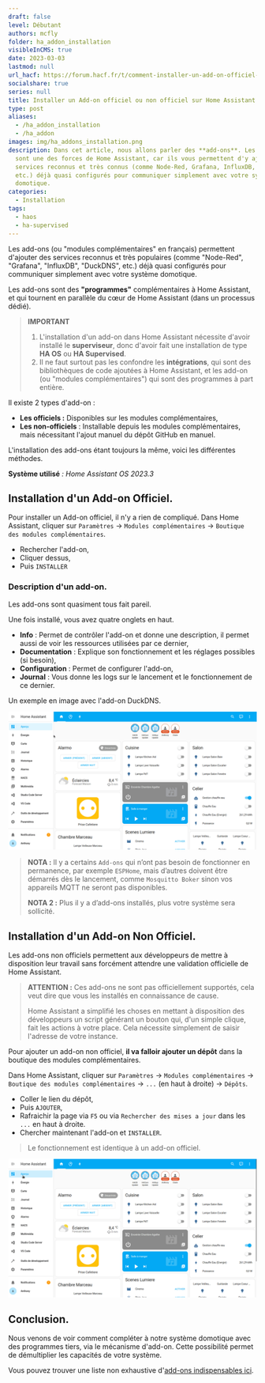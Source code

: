 ```yaml
---
draft: false
level: Débutant
authors: mcfly
folder: ha_addon_installation
visibleInCMS: true
date: 2023-03-03
lastmod: null
url_hacf: https://forum.hacf.fr/t/comment-installer-un-add-on-officiel-et-non-officiel/2071/
socialshare: true
series: null
title: Installer un Add-on officiel ou non officiel sur Home Assistant
type: post
aliases:
  - /ha_addon_installation
  - /ha_addon
images: img/ha_addons_installation.png
description: Dans cet article, nous allons parler des **add-ons**. Les add-ons
  sont une des forces de Home Assistant, car ils vous permettent d'y ajouter des
  services reconnus et très connus (comme Node-Red, Grafana, InfluxDB, DuckDNS,
  etc.) déjà quasi configurés pour communiquer simplement avec votre système
  domotique.
categories:
  - Installation
tags:
  - haos
  - ha-supervised
---
```

Les add-ons (ou "modules complémentaires" en français) permettent d'ajouter des services reconnus et très populaires (comme "Node-Red", "Grafana", "InfluxDB", "DuckDNS", etc.) déjà quasi configurés pour communiquer simplement avec votre système domotique.

Les add-ons sont des **"programmes"** complémentaires à Home Assistant, et qui tournent en parallèle du cœur de Home Assistant (dans un processus dédié).

> **IMPORTANT**
>
> 1. L'installation d'un add-on dans Home Assistant nécessite d'avoir installé le **superviseur**, donc d'avoir fait une installation de type **HA OS** ou **HA Supervised**.
> 2. Il ne faut surtout pas les confondre les **intégrations**, qui sont des bibliothèques de code ajoutées à Home Assistant, et les add-on (ou "modules complémentaires") qui sont des programmes à part entière.

Il existe 2 types d'add-on :

* **Les officiels :** Disponibles sur les modules complémentaires,
* **Les non-officiels** : Installable depuis les modules complémentaires, mais nécessitant l'ajout manuel du dépôt GitHub en manuel.

L'installation des add-ons étant toujours la même, voici les différentes méthodes.

**Système utilisé** *: Home Assistant OS 2023.3*

## Installation d'un Add-on Officiel.

Pour installer un Add-on officiel, il n'y a rien de compliqué.
Dans Home Assistant, cliquer sur `Paramètres` -> `Modules complémentaires` -> `Boutique des modules complémentaires`.

* Rechercher l'add-on,
* Cliquer dessus,
* Puis `INSTALLER`

### Description d'un add-on.

Les add-ons sont quasiment tous fait pareil.

Une fois installé, vous avez quatre onglets en haut.

* **Info** : Permet de contrôler l'add-on et donne une description, il permet aussi de voir les ressources utilisées par ce dernier,
* **Documentation** : Explique son fonctionnement et les réglages possibles (si besoin),
* **Configuration** : Permet de configurer l'add-on,
* **Journal** : Vous donne les logs sur le lancement et le fonctionnement de ce dernier.

Un exemple en image avec l'add-on DuckDNS.

![Ajouter un add-on sur Home Assistant](img/ha_addons_officiel_installation.gif "Ajouter un add-on sur Home Assistant")

> **NOTA :** Il y a certains `Add-ons`  qui n’ont pas besoin de fonctionner en permanence, par exemple `ESPHome`, mais d’autres doivent être démarrés dès le lancement, comme `Mosquitto Boker` sinon vos appareils MQTT ne seront pas disponibles.
>
> **NOTA 2 :**  Plus il y a d’add-ons installés, plus votre système sera sollicité.

## Installation d'un Add-on Non Officiel.

Les add-ons non officiels permettent aux développeurs de mettre à disposition leur travail sans forcément attendre une validation officielle de Home Assistant.

> **ATTENTION :** Ces add-ons ne sont pas officiellement supportés, cela veut dire que vous les installés en connaissance de cause.
>
> Home Assistant a simplifié les choses en mettant à disposition des développeurs un script générant un bouton qui, d'un simple clique, fait les actions à votre place. Cela nécessite simplement de saisir l'adresse de votre instance.

Pour ajouter un add-on non officiel, **il va falloir ajouter un dépôt** dans la boutique des modules complémentaires.

Dans Home Assistant, cliquer sur `Paramètres` -> `Modules complémentaires` -> `Boutique des modules complémentaires` -> `...` (en haut à droite) -> `Dépôts`.

* Coller le lien du dépôt,
* Puis `AJOUTER`,
* Rafraichir la page via `F5` ou via `Rechercher des mises a jour` dans les `...` en haut à droite.
* Chercher maintenant l'add-on et `INSTALLER`.

> Le fonctionnement est identique à un add-on officiel.

![Ajouter le dépot d'un add-on non officiel sur Home Assistant](img/ha_addons_non_officiel_installation.gif "Ajouter le dépot d'un add-on non officiel sur Home Assistant")

## Conclusion.

Nous venons de voir comment compléter à notre système domotique avec des programmes tiers, via le mécanisme d'add-on. Cette possibilité permet de démultiplier les capacités de votre système.

Vous pouvez trouver une liste non exhaustive d'[add-ons indispensables ici](https://dev.hacf.fr/blog/ha_commencer_base_solide/#quels-sont-les-add-ons-indispensables-).